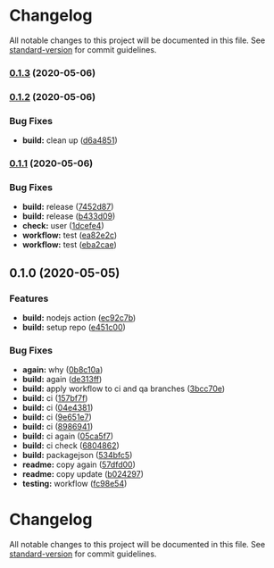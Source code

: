# Changelog

All notable changes to this project will be documented in this file. See [standard-version](https://github.com/conventional-changelog/standard-version) for commit guidelines.

### [0.1.3](https://github.com/cdcabrera/t2/compare/v0.1.2...v0.1.3) (2020-05-06)



### [0.1.2](https://github.com/cdcabrera/t2/compare/v0.1.1...v0.1.2) (2020-05-06)


### Bug Fixes

* **build:** clean up ([d6a4851](https://github.com/cdcabrera/t2/commit/d6a4851))



### [0.1.1](https://github.com/cdcabrera/t2/compare/v0.1.0...v0.1.1) (2020-05-06)


### Bug Fixes

* **build:** release ([7452d87](https://github.com/cdcabrera/t2/commit/7452d87))
* **build:** release ([b433d09](https://github.com/cdcabrera/t2/commit/b433d09))
* **check:** user ([1dcefe4](https://github.com/cdcabrera/t2/commit/1dcefe4))
* **workflow:** test ([ea82e2c](https://github.com/cdcabrera/t2/commit/ea82e2c))
* **workflow:** test ([eba2cae](https://github.com/cdcabrera/t2/commit/eba2cae))



## 0.1.0 (2020-05-05)


### Features

* **build:** nodejs action ([ec92c7b](https://github.com/cdcabrera/t2/commit/ec92c7b82ff0c2fcc328b67850dbc8881992dcdd))
* **build:** setup repo ([e451c00](https://github.com/cdcabrera/t2/commit/e451c0022fd816e0760e1b56862616ee69c30eea))


### Bug Fixes

* **again:** why ([0b8c10a](https://github.com/cdcabrera/t2/commit/0b8c10a1228c730fd947d1be9a1d786ea96b9b70))
* **build:** again ([de313ff](https://github.com/cdcabrera/t2/commit/de313ff07f01e6146e8bd589b12a80882a8b131e))
* **build:** apply workflow to ci and qa branches ([3bcc70e](https://github.com/cdcabrera/t2/commit/3bcc70e0145c39a03314f00745da998edb023a87))
* **build:** ci ([157bf7f](https://github.com/cdcabrera/t2/commit/157bf7f91465bae88a89e1fcfc1a0b81d273f355))
* **build:** ci ([04e4381](https://github.com/cdcabrera/t2/commit/04e4381dac7aefe70bc3ebb6d7648fa0b8f34a86))
* **build:** ci ([9e651e7](https://github.com/cdcabrera/t2/commit/9e651e7f874af9674424b3ea04f962c4e61f8b6a))
* **build:** ci ([8986941](https://github.com/cdcabrera/t2/commit/898694187dea91ab033f26fd6bcd0fdd235f3558))
* **build:** ci again ([05ca5f7](https://github.com/cdcabrera/t2/commit/05ca5f7a064f6a7ddd4c5afa9f2a80f999050fe6))
* **build:** ci check ([6804862](https://github.com/cdcabrera/t2/commit/68048627ab0fa771659180f36f63bf449142030d))
* **build:** packagejson ([534bfc5](https://github.com/cdcabrera/t2/commit/534bfc5f330ba22c21c16e250198d45ee44417a4))
* **readme:** copy again ([57dfd00](https://github.com/cdcabrera/t2/commit/57dfd00291ad21850473801545f0fc1ee6e0ef01))
* **readme:** copy update ([b024297](https://github.com/cdcabrera/t2/commit/b024297c44b36e108ee8f0dfbc112bd9df8a36a5))
* **testing:** workflow ([fc98e54](https://github.com/cdcabrera/t2/commit/fc98e544dd7d36e7ce106cddbe536258c3d0cdc9))

# Changelog

All notable changes to this project will be documented in this file. See [standard-version](https://github.com/conventional-changelog/standard-version) for commit guidelines.
